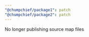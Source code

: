 ```yaml
---
"@chumpchief/package1": patch
"@chumpchief/package2": patch
---
```


No longer publishing source map files
